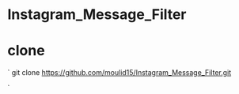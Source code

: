 # Instagram_Message_Filter

# clone
`
git clone https://github.com/moulid15/Instagram_Message_Filter.git

`



